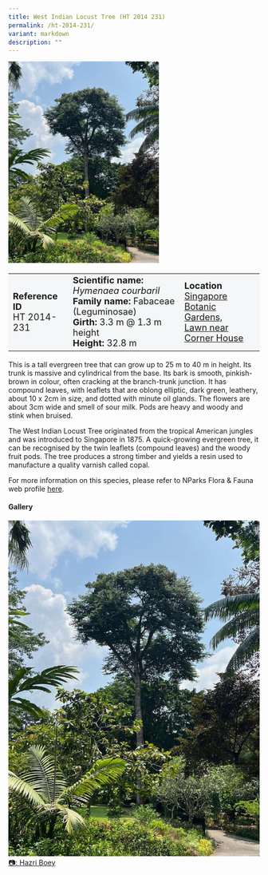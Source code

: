 ```yaml
---
title: West Indian Locust Tree (HT 2014 231)
permalink: /ht-2014-231/
variant: markdown
description: ""
---
```

<div class="isomer-image-wrapper">
<img style="width: 60%;" src="/images/Heritage_trees_photos/hymncou_ht2014-31_habit.jpg">
</div><table style="minWidth: 100px; font-size: 18px; background: #F4F6F7">
<tbody><tr>
<td rowspan="1" colspan="1">
<strong>Reference ID</strong>
<br>HT 2014-231
</td>
<td rowspan="1" colspan="1">
<strong>Scientific name:</strong>  <em>Hymenaea courbaril</em>
<br><strong>Family name:</strong> Fabaceae (Leguminosae)
<br><strong>Girth:</strong> 3.3 m @ 1.3 m height
<br><strong>Height: </strong>32.8 m
</td>
<td rowspan="1" colspan="1">
<strong>Location</strong><a href="https://www.onemap.gov.sg/?lat=1.3152319999970208&amp;lng=103.81547899999624">
<br>Singapore Botanic Gardens,
<br>Lawn near Corner House</a>
</td>
</tr>
</tbody></table>
<p>This is a tall evergreen tree that can grow up to 25 m to 40 m in height. Its trunk is massive and cylindrical from the base. Its bark is smooth, pinkish-brown in colour, often cracking at the branch-trunk junction. It has compound leaves, with leaflets that are oblong elliptic, dark green, leathery, about 10 x 2cm in size, and dotted with minute oil glands. The flowers are about 3cm wide and smell of sour milk. Pods are heavy and woody and stink when bruised.</p>
  
<p>The West Indian Locust Tree originated from the tropical American jungles and was introduced to Singapore in 1875. A quick-growing evergreen tree, it can be recognised by the twin leaflets (compound leaves) and the woody fruit pods. The tree produces a strong timber and yields a resin used to manufacture a quality varnish called copal.</p>
	
<p>For more information on this species, please refer to NParks Flora &amp; Fauna web profile <a href="https://www.nparks.gov.sg/florafaunaweb/flora/2/9/2968">here</a>.</p>

<h4>Gallery</h4>
<div class="isomer-card-grid">
<a href="/images/Heritage_trees_photos/hymncou_ht2014-31_habit.jpg" class="isomer-card">
<div class="isomer-card-image">
<div class="isomer-image-wrapper"><img src="/images/Heritage_trees_photos/hymncou_ht2014-31_habit.jpg"></div></div>
<div class="isomer-card-body"><div class="isomer-card-description">📷: Hazri Boey</div></div></a><br></div>